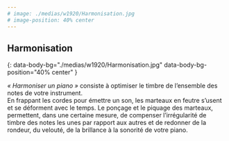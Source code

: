 ```yaml
---
# image: ./medias/w1920/Harmonisation.jpg
# image-position: 40% center
---
```


## Harmonisation
{: data-body-bg="./medias/w1920/Harmonisation.jpg" data-body-bg-position="40% center" }

_« Harmoniser un piano »_ consiste à optimiser le timbre de l’ensemble des notes de votre instrument.  
En frappant les cordes pour émettre un son, les marteaux en feutre s’usent et se déforment avec le temps. Le ponçage et le piquage des marteaux, permettent, dans une certaine mesure, de compenser l’irrégularité de timbre des notes les unes par rapport aux autres et de redonner de la rondeur, du velouté, de la brillance à la sonorité de votre piano.
